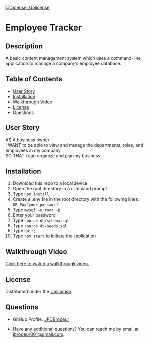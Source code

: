 [![License: Unlicense](https://img.shields.io/badge/License-Unlicense-brightgreen)](https://choosealicense.com/licenses/unlicense/)

# Employee Tracker

## Description

A basic content management system which uses a command-line application to manage a company's employee database.

## Table of Contents

* [User Story](#user-story)
* [Installation](#installation)
* [Walkthrough Video](#walkthrough-video)
* [License](#license)
* [Questions](#questions)


## User Story

AS A business owner  
I WANT to be able to view and manage the departments, roles, and employees in my company  
SO THAT I can organize and plan my business 


## Installation

1. Download this repo to a local device
2. Open the root directory in a command prompt
3. Type `npm install`
4. Create a .env file in the root directory with the following lines:
    `DB_PW='your_password'`
5. Type `mysql -u root -p`
6. Enter your password
7. Type `source db/schema.sql`
8. Type `source db/seeds.sql`
9. Type `quit;`
10. Type `npm start` to initiate the application


## Walkthrough Video

[Click here to watch a walkthrough video.](https://watch.screencastify.com/v/rQtTkiaL9IMIGq0e7udC)


## License

Distributed under the [Unlicense](https://choosealicense.com/licenses/unlicense/).


## Questions

* GitHub Profile: [JPDBrodeur](https://github.com/JPDBrodeur)

* Have any additional questions? You can reach me by email at [jbrodeur001@gmail.com](mailto:jbrodeur001@gmail.com).